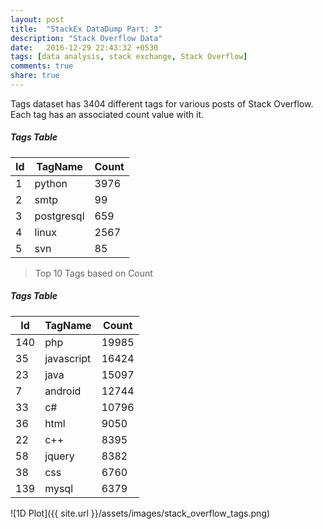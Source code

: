 ```yaml
---
layout: post
title:  "StackEx DataDump Part: 3"
description: "Stack Overflow Data"
date:   2016-12-29 22:43:32 +0530
tags: [data analysis, stack exchange, Stack Overflow]
comments: true
share: true
---
```


Tags dataset has 3404 different tags for various posts of Stack Overflow. Each tag has an associated count value with it.  
##### Tags Table

**Id**|**TagName**|**Count**
-------|--------|-------
1      |python     |3976
2      |smtp     |99
3      |postgresql     |659
4      |linux     |2567
5      |svn    |85


> Top 10 Tags based on Count

##### Tags Table

**Id**|**TagName**|**Count**
-------|--------|-------
140      |php     |19985
35      |javascript     |16424
23     |java     |15097
7      |android     |12744
33      |c#    |10796
36      |html    |9050
22      |c++    |8395
58      |jquery    |8382
38      |css   |6760
139      |mysql    |6379


![1D Plot]({{ site.url }}/assets/images/stack_overflow_tags.png)


